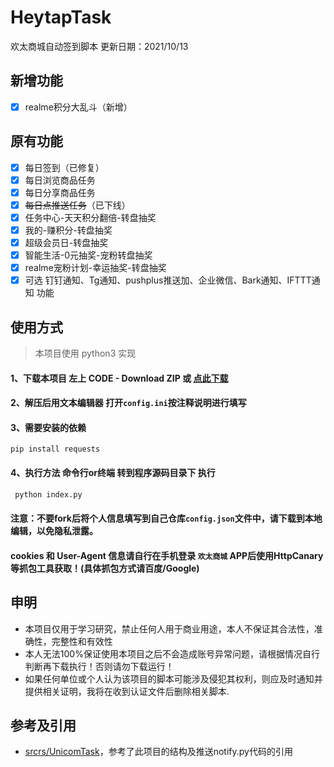 # HeytapTask
欢太商城自动签到脚本
更新日期：2021/10/13

## 新增功能
* [x] realme积分大乱斗（新增）

## 原有功能
* [x] 每日签到（已修复）
* [x] 每日浏览商品任务
* [x] 每日分享商品任务
* [x] ~~每日点推送任务~~（已下线）
* [x] 任务中心-天天积分翻倍-转盘抽奖
* [x] 我的-赚积分-转盘抽奖
* [x] 超级会员日-转盘抽奖
* [x] 智能生活-0元抽奖-宠粉转盘抽奖
* [x] realme宠粉计划-幸运抽奖-转盘抽奖
* [x] 可选 钉钉通知、Tg通知、pushplus推送加、企业微信、Bark通知、IFTTT通知 功能

## 使用方式
> 本项目使用 python3 实现
#### 1、下载本项目 左上 CODE - Download ZIP 或 [点此下载](https://github.com/hwkxk/HeytapTask/archive/refs/heads/main.zip)
#### 2、解压后用文本编辑器 打开`config.ini`按注释说明进行填写
#### 3、需要安装的依赖
```
pip install requests 
```
#### 4、执行方法 命令行or终端 转到程序源码目录下 执行
```bash
 python index.py
```

#### 注意：不要fork后将个人信息填写到自己仓库`config.json`文件中，请下载到本地编辑，以免隐私泄露。
#### cookies 和 User-Agent 信息请自行在手机登录 `欢太商城` APP后使用HttpCanary等抓包工具获取！(具体抓包方式请百度/Google)

## 申明

* 本项目仅用于学习研究，禁止任何人用于商业用途，本人不保证其合法性，准确性，完整性和有效性
* 本人无法100%保证使用本项目之后不会造成账号异常问题，请根据情况自行判断再下载执行！否则请勿下载运行！
* 如果任何单位或个人认为该项目的脚本可能涉及侵犯其权利，则应及时通知并提供相关证明，我将在收到认证文件后删除相关脚本.

## 参考及引用

* [srcrs/UnicomTask](https://github.com/srcrs/UnicomTask)，参考了此项目的结构及推送notify.py代码的引用
